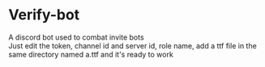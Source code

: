 # Verify-bot
A discord bot used to combat invite bots  
Just edit the token, channel id and server id, role name, add a ttf file in the same directory named a.ttf and it's ready to work
